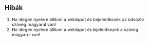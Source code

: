 ## Hibák
1. Ha idegen nyelvre állítom a weblapot és bejelentkezek az üdvözlő szöveg magyarul van!
5. Ha idegen nyelvre állítom a weblapot és kijelentkezek a szöveg magyarul van!

